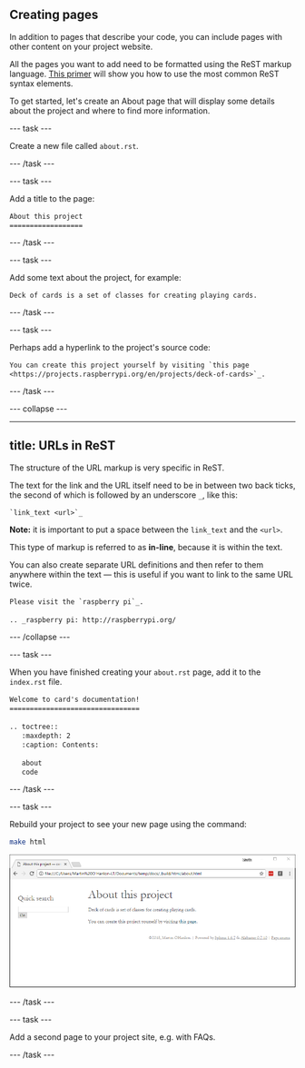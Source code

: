 ## Creating pages

In addition to pages that describe your code, you can include pages with other content on your project website.

All the pages you want to add need to be formatted using the ReST markup language. [This primer](http://www.sphinx-doc.org/en/stable/rest.html) will show you how to use the most common ReST syntax elements.

To get started, let's create an About page that will display some details about the project and where to find more information.

--- task ---

Create a new file called `about.rst`.

--- /task ---

--- task ---

Add a title to the page:

```
About this project
==================
```

--- /task ---

--- task ---

Add some text about the project, for example:

```
Deck of cards is a set of classes for creating playing cards.
```

--- /task ---

--- task ---

Perhaps add a hyperlink to the project's source code:

```
You can create this project yourself by visiting `this page <https://projects.raspberrypi.org/en/projects/deck-of-cards>`_.
```

--- /task ---

--- collapse ---

---
title: URLs in ReST
---

The structure of the URL markup is very specific in ReST.

The text for the link and the URL itself need to be in between two back ticks, the second of which is followed by an underscore `_`, like this:

```
`link_text <url>`_
```

**Note:** it is important to put a space between the `link_text` and the `<url>`.

This type of markup is referred to as **in-line**, because it is within the text.

You can also create separate URL definitions and then refer to them anywhere within the text — this is useful if you want to link to the same URL twice.

```
Please visit the `raspberry pi`_.

.. _raspberry pi: http://raspberrypi.org/
```

--- /collapse ---

--- task ---

When you have finished creating your `about.rst` page, add it to the `index.rst` file.

```
Welcome to card's documentation!
================================

.. toctree::
   :maxdepth: 2
   :caption: Contents:

   about
   code
```

--- /task ---

--- task ---

Rebuild your project to see your new page using the command:

```bash
make html
```

![project about page](images/project_about_page.PNG)

--- /task ---

--- task ---

Add a second page to your project site, e.g. with FAQs.

--- /task ---
